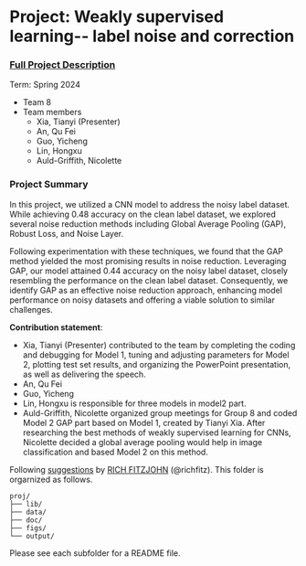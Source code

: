 # Project: Weakly supervised learning-- label noise and correction


### [Full Project Description](doc/project3_desc.md)

Term: Spring 2024

+ Team 8
+ Team members
	+ Xia, Tianyi (Presenter)
	+ An, Qu Fei
	+ Guo, Yicheng
	+ Lin, Hongxu
	+ Auld-Griffith, Nicolette

### Project Summary

In this project, we utilized a CNN model to address the noisy label dataset. While achieving 0.48 accuracy on the clean label dataset, we explored several noise reduction methods including Global Average Pooling (GAP), Robust Loss, and Noise Layer.

Following experimentation with these techniques, we found that the GAP method yielded the most promising results in noise reduction. Leveraging GAP, our model attained 0.44 accuracy on the noisy label dataset, closely resembling the performance on the clean label dataset. Consequently, we identify GAP as an effective noise reduction approach, enhancing model performance on noisy datasets and offering a viable solution to similar challenges.
	
**Contribution statement**: 
+ Xia, Tianyi (Presenter) contributed to the team by completing the coding and debugging for Model 1, tuning and adjusting parameters for Model 2, plotting test set results, and organizing the PowerPoint presentation, as well as delivering the speech.
+ An, Qu Fei
+ Guo, Yicheng
+ Lin, Hongxu is responsible for three models in model2 part. 
+ Auld-Griffith, Nicolette organized group meetings for Group 8 and coded Model 2 GAP part based on Model 1, created by Tianyi Xia. After researching the best methods of weakly supervised learning for CNNs, Nicolette decided a global average pooling would help in image classification and based Model 2 on this method. 

Following [suggestions](http://nicercode.github.io/blog/2013-04-05-projects/) by [RICH FITZJOHN](http://nicercode.github.io/about/#Team) (@richfitz). This folder is orgarnized as follows.

```
proj/
├── lib/
├── data/
├── doc/
├── figs/
└── output/
```

Please see each subfolder for a README file.

